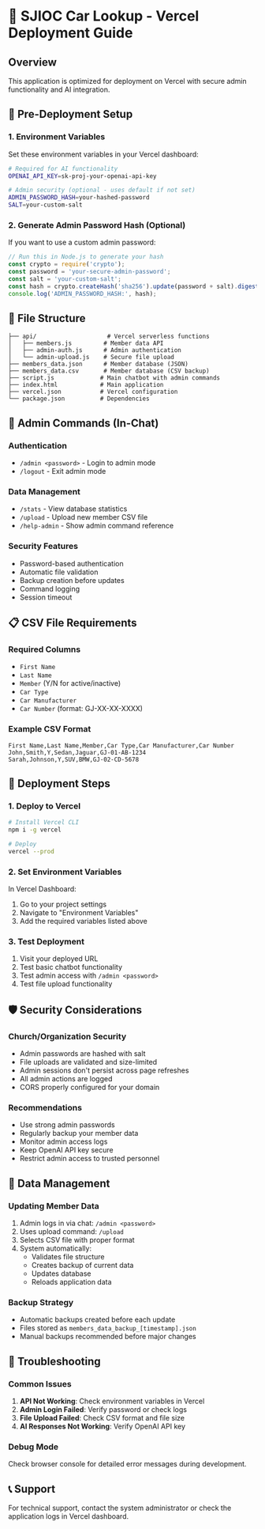 # 🚀 SJIOC Car Lookup - Vercel Deployment Guide

## Overview
This application is optimized for deployment on Vercel with secure admin functionality and AI integration.

## 🔧 Pre-Deployment Setup

### 1. Environment Variables
Set these environment variables in your Vercel dashboard:

```bash
# Required for AI functionality
OPENAI_API_KEY=sk-proj-your-openai-api-key

# Admin security (optional - uses default if not set)
ADMIN_PASSWORD_HASH=your-hashed-password
SALT=your-custom-salt
```

### 2. Generate Admin Password Hash (Optional)
If you want to use a custom admin password:

```javascript
// Run this in Node.js to generate your hash
const crypto = require('crypto');
const password = 'your-secure-admin-password';
const salt = 'your-custom-salt';
const hash = crypto.createHash('sha256').update(password + salt).digest('hex');
console.log('ADMIN_PASSWORD_HASH:', hash);
```

## 📁 File Structure
```
├── api/                    # Vercel serverless functions
│   ├── members.js         # Member data API
│   ├── admin-auth.js      # Admin authentication
│   └── admin-upload.js    # Secure file upload
├── members_data.json      # Member database (JSON)
├── members_data.csv       # Member database (CSV backup)
├── script.js             # Main chatbot with admin commands
├── index.html            # Main application
├── vercel.json           # Vercel configuration
└── package.json          # Dependencies
```

## 🔐 Admin Commands (In-Chat)

### Authentication
- `/admin <password>` - Login to admin mode
- `/logout` - Exit admin mode

### Data Management  
- `/stats` - View database statistics
- `/upload` - Upload new member CSV file
- `/help-admin` - Show admin command reference

### Security Features
- Password-based authentication
- Automatic file validation
- Backup creation before updates
- Command logging
- Session timeout

## 📋 CSV File Requirements

### Required Columns
- `First Name`
- `Last Name` 
- `Member` (Y/N for active/inactive)
- `Car Type`
- `Car Manufacturer`
- `Car Number` (format: GJ-XX-XX-XXXX)

### Example CSV Format
```csv
First Name,Last Name,Member,Car Type,Car Manufacturer,Car Number
John,Smith,Y,Sedan,Jaguar,GJ-01-AB-1234
Sarah,Johnson,Y,SUV,BMW,GJ-02-CD-5678
```

## 🚀 Deployment Steps

### 1. Deploy to Vercel
```bash
# Install Vercel CLI
npm i -g vercel

# Deploy
vercel --prod
```

### 2. Set Environment Variables
In Vercel Dashboard:
1. Go to your project settings
2. Navigate to "Environment Variables"
3. Add the required variables listed above

### 3. Test Deployment
1. Visit your deployed URL
2. Test basic chatbot functionality
3. Test admin access with `/admin <password>`
4. Test file upload functionality

## 🛡️ Security Considerations

### Church/Organization Security
- Admin passwords are hashed with salt
- File uploads are validated and size-limited
- Admin sessions don't persist across page refreshes
- All admin actions are logged
- CORS properly configured for your domain

### Recommendations
- Use strong admin passwords
- Regularly backup your member data
- Monitor admin access logs
- Keep OpenAI API key secure
- Restrict admin access to trusted personnel

## 🔄 Data Management

### Updating Member Data
1. Admin logs in via chat: `/admin <password>`
2. Uses upload command: `/upload`
3. Selects CSV file with proper format
4. System automatically:
   - Validates file structure
   - Creates backup of current data
   - Updates database
   - Reloads application data

### Backup Strategy
- Automatic backups created before each update
- Files stored as `members_data_backup_[timestamp].json`
- Manual backups recommended before major changes

## 🐛 Troubleshooting

### Common Issues
1. **API Not Working**: Check environment variables in Vercel
2. **Admin Login Failed**: Verify password or check logs
3. **File Upload Failed**: Check CSV format and file size
4. **AI Responses Not Working**: Verify OpenAI API key

### Debug Mode
Check browser console for detailed error messages during development.

## 📞 Support
For technical support, contact the system administrator or check the application logs in Vercel dashboard.